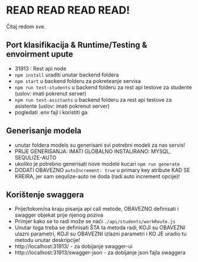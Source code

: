 # READ READ READ READ!
Čitaj redom sve.

## Port klasifikacija & Runtime/Testing & envoirment upute
- 31913 : Rest api node
- `npm install` uraditi unutar backend foldera
- `npm start` u backend folderu za pokreteanje servisa
- `npm run test-students` u backend folderu za rest api testove za studente (uslov: imati pokrenut server)
- `npm run test-asistants` u backend folderu za rest api testove za asistente (uslov: imati pokrenut server)
- pogledati .env fajl i koristiti ga

## Generisanje modela
- unutar foldera models su generisani svi potrebni modeli za nas servis!
- PRIJE GENERISANJA: IMATI GLOBALNO INSTALIRANO: MYSQL, SEQULIZE-AUTO
- ukoliko je potrebno generisati nove modele kucari `npm run generate`
- DODATI OBAVEZNO `autoIncrement: true` u primary key atribute KAD SE KREIRA, jer sam sequlize-auto ne doda (radi auto increment opcije)!

## Korištenje swaggera
- Prije/tokom/na kraju pisanja api call metode, OBAVEZNO definisati i swagger objekat prije njenog poziva
- Primjer kako se to radi može se naći `./api/students/workRoute.js`
- Unutar toga treba se definisati ŠTA ta metoda radi, KOJI su OBAVEZNI ulazni parametri, KOJI su OBAVEZNI izlazni parametri i KO JE uradio tu metodu unutar deskripcije! 
- http://localhost:31913/ - za dobijanje swagger-ui
- http://localhost:31913/swagger-json - za dobijanje json fajla swaggera

